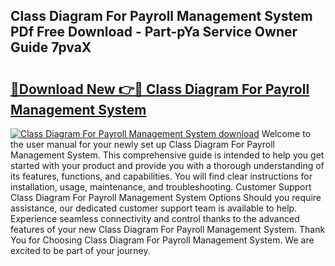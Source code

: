 ## Class Diagram For Payroll Management System PDf Free Download - Part-pYa Service Owner Guide 7pvaX

# <h2><a href="http://dftcsl.blite.top/?on=Class+Diagram+For+Payroll+Management+System">🔗Download New 👉🔴 Class Diagram For Payroll Management System</a></h2>

[![Class Diagram For Payroll Management System download](https://i.imgur.com/lujVjoI.png)](http://dftcsl.blite.top/?on=Class+Diagram+For+Payroll+Management+System)
Welcome to the user manual for your newly set up Class Diagram For Payroll Management System. This comprehensive guide is intended to help you get started with your product and provide you with a thorough understanding of its features, functions, and capabilities. You will find clear instructions for installation, usage, maintenance, and troubleshooting. Customer Support Class Diagram For Payroll Management System Options Should you require assistance, our dedicated customer support team is available to help. Experience seamless connectivity and control thanks to the advanced features of your new Class Diagram For Payroll Management System. Thank You for Choosing Class Diagram For Payroll Management System. We are excited to be part of your journey.
